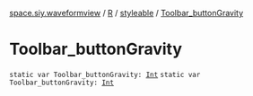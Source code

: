 [space.siy.waveformview](../../index.md) / [R](../index.md) / [styleable](index.md) / [Toolbar_buttonGravity](./-toolbar_button-gravity.md)

# Toolbar_buttonGravity

`static var Toolbar_buttonGravity: `[`Int`](https://kotlinlang.org/api/latest/jvm/stdlib/kotlin/-int/index.html)
`static var Toolbar_buttonGravity: `[`Int`](https://kotlinlang.org/api/latest/jvm/stdlib/kotlin/-int/index.html)